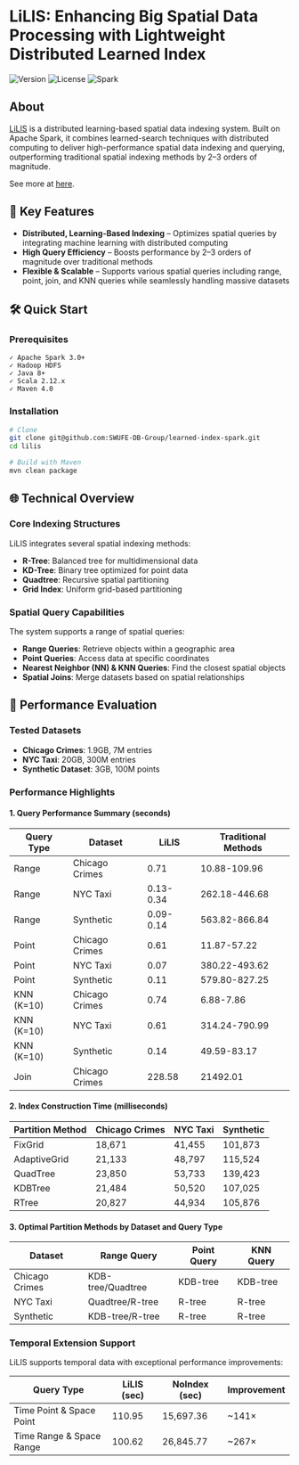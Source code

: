 #  LiLIS: Enhancing Big Spatial Data Processing with Lightweight Distributed Learned Index
![Version](https://img.shields.io/badge/version-1.0.0-blue)
![License](https://img.shields.io/badge/license-MIT-green)
![Spark](https://img.shields.io/badge/Apache%20Spark-3.0+-orange)

## About

[LiLIS](https://swufe-db-group.github.io/learned-index-spark/) is a distributed learning-based spatial data indexing system. Built on Apache Spark, it combines learned-search techniques with distributed computing to deliver high-performance spatial data indexing and querying, outperforming traditional spatial indexing methods by 2–3 orders of magnitude.

See more at [here](https://swufe-db-group.github.io/learned-index-spark/).

## 🚀 Key Features

- **Distributed, Learning-Based Indexing** – Optimizes spatial queries by integrating machine learning with distributed computing
- **High Query Efficiency** – Boosts performance by 2–3 orders of magnitude over traditional methods
- **Flexible & Scalable** – Supports various spatial queries including range, point, join, and KNN queries while seamlessly handling massive datasets

## 🛠️ Quick Start

### Prerequisites

```
✓ Apache Spark 3.0+
✓ Hadoop HDFS
✓ Java 8+
✓ Scala 2.12.x
✓ Maven 4.0
```

### Installation

```bash
# Clone 
git clone git@github.com:SWUFE-DB-Group/learned-index-spark.git
cd lilis

# Build with Maven
mvn clean package
```

## 🌐 Technical Overview

### Core Indexing Structures

LiLIS integrates several spatial indexing methods:

- **R-Tree**: Balanced tree for multidimensional data
- **KD-Tree**: Binary tree optimized for point data
- **Quadtree**: Recursive spatial partitioning
- **Grid Index**: Uniform grid-based partitioning

### Spatial Query Capabilities

The system supports a range of spatial queries:

- **Range Queries**: Retrieve objects within a geographic area
- **Point Queries**: Access data at specific coordinates
- **Nearest Neighbor (NN) & KNN Queries**: Find the closest spatial objects
- **Spatial Joins**: Merge datasets based on spatial relationships

## 🧪 Performance Evaluation

### Tested Datasets
- **Chicago Crimes**: 1.9GB, 7M entries
- **NYC Taxi**: 20GB, 300M entries 
- **Synthetic Dataset**: 3GB, 100M points

### Performance Highlights

#### 1. Query Performance Summary (seconds)

| Query Type | Dataset | LiLIS | Traditional Methods |
|------------|---------|-------|---------------------|
| Range | Chicago Crimes | 0.71 | 10.88-109.96 |
| Range | NYC Taxi | 0.13-0.34 | 262.18-446.68 |
| Range | Synthetic | 0.09-0.14 | 563.82-866.84 |
| Point | Chicago Crimes | 0.61 | 11.87-57.22 |
| Point | NYC Taxi | 0.07 | 380.22-493.62 |
| Point | Synthetic | 0.11 | 579.80-827.25 |
| KNN (K=10) | Chicago Crimes | 0.74 | 6.88-7.86 |
| KNN (K=10) | NYC Taxi | 0.61 | 314.24-790.99 |
| KNN (K=10) | Synthetic | 0.14 | 49.59-83.17 |
| Join | Chicago Crimes | 228.58 | 21492.01 |

#### 2. Index Construction Time (milliseconds)

| Partition Method | Chicago Crimes | NYC Taxi | Synthetic |
|------------------|----------------|----------|-----------|
| FixGrid | 18,671 | 41,455 | 101,873 |
| AdaptiveGrid | 21,133 | 48,797 | 115,524 |
| QuadTree | 23,850 | 53,733 | 139,423 |
| KDBTree | 21,484 | 50,520 | 107,025 |
| RTree | 20,827 | 44,934 | 105,876 |

#### 3. Optimal Partition Methods by Dataset and Query Type

| Dataset | Range Query | Point Query | KNN Query |
|---------|-------------|-------------|-----------|
| Chicago Crimes | KDB-tree/Quadtree | KDB-tree | KDB-tree |
| NYC Taxi | Quadtree/R-tree | R-tree | R-tree |
| Synthetic | KDB-tree/R-tree | R-tree | R-tree |

### Temporal Extension Support

LiLIS supports temporal data with exceptional performance improvements:

| Query Type | LiLIS (sec) | NoIndex (sec) | Improvement |
|------------|-------------|---------------|-------------|
| Time Point & Space Point | 110.95 | 15,697.36 | ~141× |
| Time Range & Space Range | 100.62 | 26,845.77 | ~267× |

